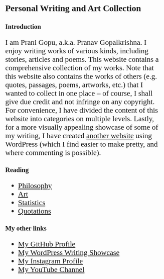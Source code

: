 <style>
    * {font-family: "Times New Roman"}
    p, ol, ul, th, td {font-size: 24px}
    h1 {font: italic}
</style>

# Personal Writing and Art Collection
## Introduction
I am Prani Gopu, a.k.a. Pranav Gopalkrishna. I enjoy writing works of various kinds, including stories, articles and poems. This website contains a comprehensive collection of my works. Note that this website also contains the works of others (e.g. quotes, passages, poems, artworks, etc.) that I wanted to collect in one place – of course, I shall give due credit and not infringe on any copyright. For convenience, I have divided the content of this website into categories on multiple levels. Lastly, for a more visually appealing showcase of some of my writing, I have created [another website](https://pranigopu.wordpress.com/) using WordPress (which I find easier to make pretty, and where commenting is possible).

## Reading
- [Philosophy](https://pranigopu.github.io/philosophy)
- [Art](https://pranigopu.github.io/art)
- [Statistics](https://pranigopu.github.io/statistics)
- [Quotations](https://pranigopu.github.io/quotations)

## My other links
- [My GitHub Profile](https://github.com/pranigopu)
- [My WordPress Writing Showcase](https://pranigopu.wordpress.com)
- [My Instagram Profile](https://www.instagram.com/pranigopu)
- [My YouTube Channel](https://www.youtube.com/channel/UCcDIAVsQ2kmQLy2Dcnyd_ig)